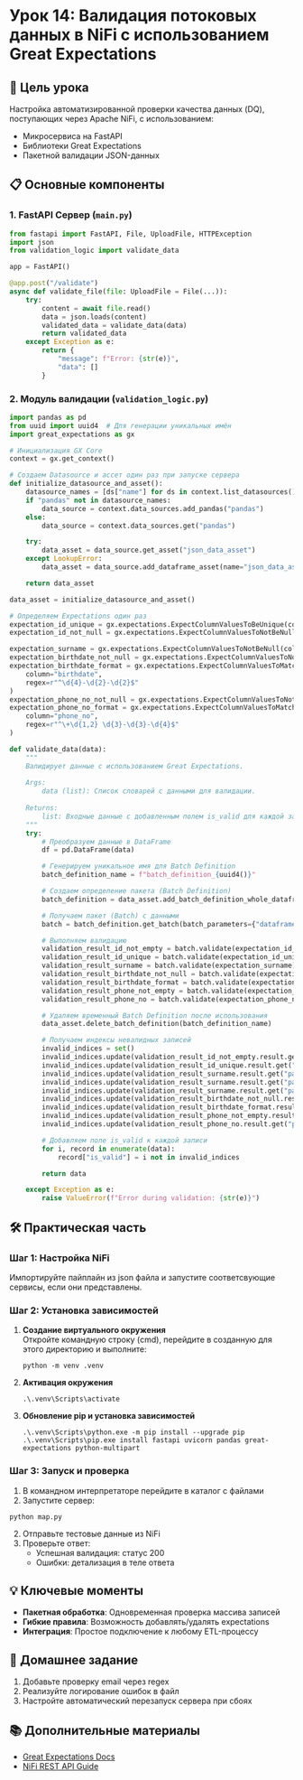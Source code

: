 # Урок 14: Валидация потоковых данных в NiFi с использованием Great Expectations

## 🎯 Цель урока
Настройка автоматизированной проверки качества данных (DQ), поступающих через Apache NiFi, с использованием:
- Микросервиса на FastAPI
- Библиотеки Great Expectations
- Пакетной валидации JSON-данных

## 📋 Основные компоненты

### 1. FastAPI Сервер (`main.py`)
```python
from fastapi import FastAPI, File, UploadFile, HTTPException
import json
from validation_logic import validate_data

app = FastAPI()

@app.post("/validate")
async def validate_file(file: UploadFile = File(...)):
    try:
        content = await file.read()
        data = json.loads(content)
        validated_data = validate_data(data)
        return validated_data
    except Exception as e:
        return {
            "message": f"Error: {str(e)}",
            "data": []
        }
```

### 2. Модуль валидации (`validation_logic.py`)
```python
import pandas as pd
from uuid import uuid4  # Для генерации уникальных имён
import great_expectations as gx

# Инициализация GX Core
context = gx.get_context()

# Создаем Datasource и ассет один раз при запуске сервера
def initialize_datasource_and_asset():
    datasource_names = [ds["name"] for ds in context.list_datasources()]
    if "pandas" not in datasource_names:
        data_source = context.data_sources.add_pandas("pandas")
    else:
        data_source = context.data_sources.get("pandas")

    try:
        data_asset = data_source.get_asset("json_data_asset")
    except LookupError:
        data_asset = data_source.add_dataframe_asset(name="json_data_asset")

    return data_asset

data_asset = initialize_datasource_and_asset()

# Определяем Expectations один раз
expectation_id_unique = gx.expectations.ExpectColumnValuesToBeUnique(column="id")
expectation_id_not_null = gx.expectations.ExpectColumnValuesToNotBeNull(column="id")

expectation_surname = gx.expectations.ExpectColumnValuesToNotBeNull(column="surname")
expectation_birthdate_not_null = gx.expectations.ExpectColumnValuesToNotBeNull(column="birthdate")
expectation_birthdate_format = gx.expectations.ExpectColumnValuesToMatchRegex(
    column="birthdate",
    regex=r"^\d{4}-\d{2}-\d{2}$"
)
expectation_phone_no_not_null = gx.expectations.ExpectColumnValuesToNotBeNull(column="phone_no")
expectation_phone_no_format = gx.expectations.ExpectColumnValuesToMatchRegex(
    column="phone_no",
    regex=r"^\+\d{1,2} \d{3}-\d{3}-\d{4}$"
)

def validate_data(data):
    """
    Валидирует данные с использованием Great Expectations.
    
    Args:
        data (list): Список словарей с данными для валидации.
    
    Returns:
        list: Входные данные с добавленным полем is_valid для каждой записи.
    """
    try:
        # Преобразуем данные в DataFrame
        df = pd.DataFrame(data)

        # Генерируем уникальное имя для Batch Definition
        batch_definition_name = f"batch_definition_{uuid4()}"

        # Создаем определение пакета (Batch Definition)
        batch_definition = data_asset.add_batch_definition_whole_dataframe(batch_definition_name)

        # Получаем пакет (Batch) с данными
        batch = batch_definition.get_batch(batch_parameters={"dataframe": df})

        # Выполняем валидацию
        validation_result_id_not_empty = batch.validate(expectation_id_not_null)
        validation_result_id_unique = batch.validate(expectation_id_unique)
        validation_result_surname = batch.validate(expectation_surname)
        validation_result_birthdate_not_null = batch.validate(expectation_birthdate_not_null)
        validation_result_birthdate_format = batch.validate(expectation_birthdate_format)
        validation_result_phone_not_empty = batch.validate(expectation_phone_no_not_null)
        validation_result_phone_no = batch.validate(expectation_phone_no_format)

        # Удаляем временный Batch Definition после использования
        data_asset.delete_batch_definition(batch_definition_name)

        # Получаем индексы невалидных записей
        invalid_indices = set()
        invalid_indices.update(validation_result_id_not_empty.result.get("partial_unexpected_index_list", []))
        invalid_indices.update(validation_result_id_unique.result.get("partial_unexpected_index_list", []))
        invalid_indices.update(validation_result_surname.result.get("partial_unexpected_index_list", []))
        invalid_indices.update(validation_result_surname.result.get("partial_unexpected_index_list", []))
        invalid_indices.update(validation_result_surname.result.get("partial_unexpected_index_list", []))
        invalid_indices.update(validation_result_birthdate_not_null.result.get("partial_unexpected_index_list", []))
        invalid_indices.update(validation_result_birthdate_format.result.get("partial_unexpected_index_list", []))
        invalid_indices.update(validation_result_phone_not_empty.result.get("partial_unexpected_index_list", []))
        invalid_indices.update(validation_result_phone_no.result.get("partial_unexpected_index_list", []))

        # Добавляем поле is_valid к каждой записи
        for i, record in enumerate(data):
            record["is_valid"] = i not in invalid_indices

        return data

    except Exception as e:
        raise ValueError(f"Error during validation: {str(e)}")

```

## 🛠 Практическая часть

### Шаг 1: Настройка NiFi
Импортируйте пайплайн из json файла и запустите соответсвующие сервисы, если они представлены.

### Шаг 2: Установка зависимостей
1. **Создание виртуального окружения**  
   Откройте командную строку (cmd), перейдите в созданную для этого директорию и выполните:
   ```
   python -m venv .venv
   ```

2. **Активация окружения**  
   ```
   .\.venv\Scripts\activate
   ```

3. **Обновление pip и установка зависимостей**  
   ```
   .\.venv\Scripts\python.exe -m pip install --upgrade pip
   .\.venv\Scripts\pip.exe install fastapi uvicorn pandas great-expectations python-multipart
   ```


### Шаг 3: Запуск и проверка
1. В командном интерпретаторе перейдите в каталог с файлами 
2. Запустите сервер:
```
python map.py
```

2. Отправьте тестовые данные из NiFi
3. Проверьте ответ:
   - Успешная валидация: статус 200
   - Ошибки: детализация в теле ответа

## 💡 Ключевые моменты
- **Пакетная обработка**: Одновременная проверка массива записей
- **Гибкие правила**: Возможность добавлять/удалять expectations
- **Интеграция**: Простое подключение к любому ETL-процессу

## 🚀 Домашнее задание
1. Добавьте проверку email через regex
2. Реализуйте логирование ошибок в файл
3. Настройте автоматический перезапуск сервера при сбоях

## 📚 Дополнительные материалы
- [Great Expectations Docs](https://docs.greatexpectations.io/)
- [NiFi REST API Guide](https://nifi.apache.org/docs.html)
